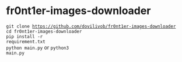 # fr0nt1er-images-downloader

<code>git clone https://github.com/dovilivob/fr0nt1er-images-downloader</code><br/>
<code>cd fr0nt1er-images-downloader</code><br/>
<code>pip install -r requirement.txt</code><br/>
<code>python main.py</code>
or
<code>python3 main.py</code>
